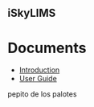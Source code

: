 iSkyLIMS 
------------

Documents
=========

* [Introduction](introduction.md)
* [User Guide](user_guide.md)

pepito de los palotes

   


